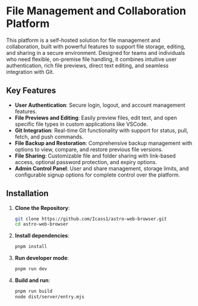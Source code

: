 # File Management and Collaboration Platform

This platform is a self-hosted solution for file management and collaboration, built with powerful features to support file storage, editing, and sharing in a secure environment. Designed for teams and individuals who need flexible, on-premise file handling, it combines intuitive user authentication, rich file previews, direct text editing, and seamless integration with Git.

## Key Features

- **User Authentication**: Secure login, logout, and account management features.
- **File Previews and Editing**: Easily preview files, edit text, and open specific file types in custom applications like VSCode.
- **Git Integration**: Real-time Git functionality with support for status, pull, fetch, and push commands.
- **File Backup and Restoration**: Comprehensive backup management with options to view, compare, and restore previous file versions.
- **File Sharing**: Customizable file and folder sharing with link-based access, optional password protection, and expiry options.
- **Admin Control Panel**: User and share management, storage limits, and configurable signup options for complete control over the platform.

## Installation

1. **Clone the Repository**:
   ```bash
   git clone https://github.com/Icass1/astro-web-browser.git
   cd astro-web-browser

2. **Install dependencies**:
   ```bash
   pnpm install

3. **Run developer mode**:
   ```bash
   pnpm run dev
3. **Build and run**:
   ```bash
   pnpm run build
   node dist/server/entry.mjs
